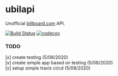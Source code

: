 # ubilapi
Unofficial [billboard.com](https://www.billboard.com) API.

[![Build Status](https://travis-ci.org/didadadida93/ubilapi.svg?branch=master)](https://travis-ci.org/didadadida93/ubilapi) [![codecov](https://codecov.io/gh/didadadida93/ubilapi/branch/master/graph/badge.svg)](https://codecov.io/gh/didadadida93/ubilapi)

### TODO
[x] create testing (5/08/2020)  
[x] create simple app based on testing (5/08/2020)  
[x] setup simple travis ci/cd (5/08/2020)
